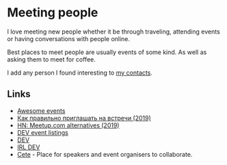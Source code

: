 # Meeting people

I love meeting new people whether it be through traveling, attending events or having conversations with people online.

Best places to meet people are usually events of some kind. As well as asking them to meet for coffee.

I add any person I found interesting to [my contacts](../macOS/apps/contacts.md).

## Links

- [Awesome events](https://github.com/learn-anything/events#readme)
- [Как правильно приглашать на встречи (2019)](http://sergeykorol.ru/blog/meeting-call/)
- [HN: Meetup.com alternatives (2019)](https://news.ycombinator.com/item?id=21257661)
- [DEV event listings](https://dev.to/listings/events)
- [DEV](https://dev.to/events)
- [IRL DEV](https://irl.dev/)
- [Cete](https://cete.io/) - Place for speakers and event organisers to collaborate.
